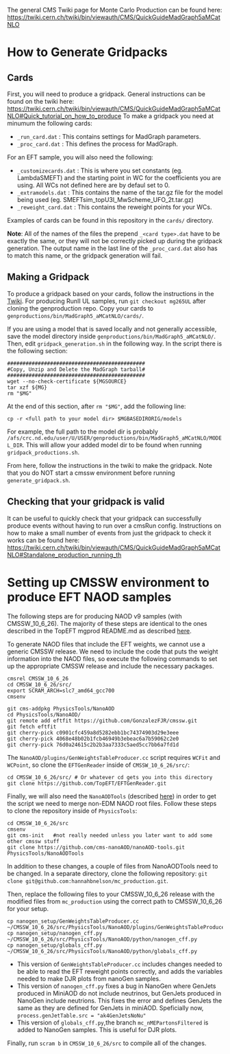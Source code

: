 The general CMS Twiki page for Monte Carlo Production can be found here: https://twiki.cern.ch/twiki/bin/viewauth/CMS/QuickGuideMadGraph5aMCatNLO

# How to Generate Gridpacks
## Cards
First, you will need to produce a gridpack. General instructions can be found on the twiki here: https://twiki.cern.ch/twiki/bin/viewauth/CMS/QuickGuideMadGraph5aMCatNLO#Quick_tutorial_on_how_to_produce
To make a gridpack you need at minumum the following cards: 
- `_run_card.dat`   : This contains settings for MadGraph parameters. 
- `_proc_card.dat`  : This defines the process for MadGraph. 

For an EFT sample, you will also need the following: 
- `_customizecards.dat` : This is where you set constants (eg. LambdaSMEFT) and the starting point in WC for the coefficients you are using. All WCs not defined here are by defaul set to 0. 
- `_extramodels.dat`    : This contains the name of the tar.gz file for the model being used (eg. SMEFTsim_topU3l_MwScheme_UFO_2t.tar.gz)
- `_reweight_card.dat`  : This contains the reweight points for your WCs.

Examples of cards can be found in this repository in the `cards/` directory. 

**Note**: All of the names of the files the prepend `_<card type>.dat` have to be exactly the same, or they will not be correctly picked up during the gridpack generation. 
The output name in the last line of the `_proc_card.dat` also has to match this name, or the gridpack generation will fail. 

## Making a Gridpack
To produce a gridpack based on your cards, follow the instructions in the [Twiki](https://twiki.cern.ch/twiki/bin/viewauth/CMS/QuickGuideMadGraph5aMCatNLO#Quick_tutorial_on_how_to_produce). 
For producing RunII UL samples, run `git checkout mg265UL` after cloning the genproduction repo. 
Copy your cards to `genproductions/bin/MadGraph5_aMCatNLO/cards/`.

If you are using a model that is saved locally and not generally accessible, save the model directory inside `genproductions/bin/MadGraph5_aMCatNLO/`. 
Then, edit `gridpack_generation.sh` in the following way. In the script there is the following section: 
```
#############################################
#Copy, Unzip and Delete the MadGraph tarball#
#############################################
wget --no-check-certificate ${MGSOURCE}
tar xzf ${MG}
rm "$MG"
```

At the end of this section, after `rm "$MG"`, add the following line: 
```
cp -r <full path to your model dir> $MGBASEDIRORIG/models
```
For example, the full path to the model dir is probably `/afs/crc.nd.edu/user/U/USER/genproductions/bin/MadGraph5_aMCatNLO/MODEL_DIR`. 
This will allow your added model dir to be found when running `gridpack_productions.sh`. 

From here, follow the instructions in the twiki to make the gridpack. Note that you do NOT start a cmssw environment before running `generate_gridpack.sh`. 

## Checking that your gridpack is valid
It can be useful to quickly check that your gridpack can successfully produce events without having to run over a cmsRun config. 
Instructions on how to make a small number of events from just the gridpack to check it works can be found here: https://twiki.cern.ch/twiki/bin/viewauth/CMS/QuickGuideMadGraph5aMCatNLO#Standalone_production_running_th

# Setting up CMSSW environment to produce EFT NAOD samples 
The following steps are for producing NAOD v9 samples (with CMSSW_10_6_26). 
The majority of these steps are identical to the ones described in the TopEFT mgprod README.md as described [here](https://github.com/TopEFT/mgprod/edit/master/README.md).

To generate NAOD files that include the EFT weights, we cannot use a generic CMSSW release. We need to include the code that puts the weight information into the NAOD files, so execute the following commands to set up the appropriate CMSSW release and include the necessary packages.
```
cmsrel CMSSW_10_6_26
cd CMSSW_10_6_26/src/
export SCRAM_ARCH=slc7_amd64_gcc700
cmsenv

git cms-addpkg PhysicsTools/NanoAOD
cd PhysicsTools/NanoAOD/
git remote add eftfit https://github.com/GonzalezFJR/cmssw.git
git fetch eftfit
git cherry-pick c0901cfc459a8d5282ebb1bc74374903d29e3eee
git cherry-pick 4068e48b02b1fcb46949b3ebeac6a7b59062c2e0
git cherry-pick 76d0a24615c2b2b3aa7333c5aed5cc7bb6a7fd1d
```

The `NanoAOD/plugins/GenWeightsTableProducer.cc` script requires `WCFit` and `WCPoint`, so clone the `EFTGenReader` inside of `CMSSW_10_6_26/src/`:
```
cd CMSSW_10_6_26/src/ # Or whatever cd gets you into this directory
git clone https://github.com/TopEFT/EFTGenReader.git
```
Finally, we will also need the `NanoAODTools` (described [here](https://twiki.cern.ch/twiki/bin/viewauth/CMS/NanoAODTools#Quickly_make_plots_with_NanoAODT)) in order to get the script we need to merge non-EDM NAOD root files. Follow these steps to clone the repository inside of `PhysicsTools`:
```
cd CMSSW_10_6_26/src
cmsenv
git cms-init   #not really needed unless you later want to add some other cmssw stuff
git clone https://github.com/cms-nanoAOD/nanoAOD-tools.git PhysicsTools/NanoAODTools
```
In addition to these changes, a couple of files from NanoAODTools need to be changed. 
In a separate directory, clone the following repository: `git clone git@github.com:hannahbnelson/mc_production.git`. 

Then, replace the following files to your CMSSW_10_6_26 release with the modified files from `mc_production` using the correct path to CMSSW_10_6_26 for your setup. 
```
cp nanogen_setup/GenWeightsTableProducer.cc ~/CMSSW_10_6_26/src/PhysicsTools/NanoAOD/plugins/GenWeightsTableProducer.cc
cp nanogen_setup/nanogen_cff.py ~/CMSSW_10_6_26/src/PhysicsTools/NanoAOD/python/nanogen_cff.py
cp nanogen_setup/globals_cff.py ~/CMSSW_10_6_26/src/PhysicsTools/NanoAOD/python/globals_cff.py
```

- This version of `GenWeightsTableProducer.cc` includes changes needed to be able to read the EFT reweight points correctly, and adds the variables needed to make DJR plots from nanoGen samples. 
- This version of `nanogen_cff.py` fixes a bug in NanoGen where GenJets produced in MiniAOD do not include neutrinos, but GenJets produced in NanoGen include neutrions. This fixes the error and defines GenJets the same as they are defined for GenJets in miniAOD. Speficially now, `process.genJetTable.src = "ak4GenJetsNoNu"` 
- This version of `globals_cff.py`,the branch `mc_nMEPartonsFiltered` is added to NanoGen samples. This is useful for DJR plots.

Finally, run `scram b` in `CMSSW_10_6_26/src` to compile all of the changes.

